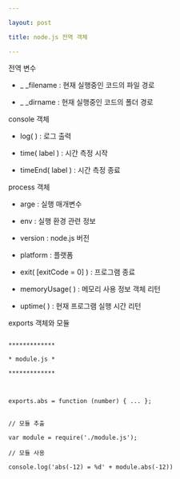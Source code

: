 ---
layout: post
title: node.js 전역 객체
---

전역 변수
- _ _filename : 현재 실행중인 코드의 파일 경로
- _ _dirname : 현재 실행중인 코드의 폴더 경로

console 객체 
- log( ) : 로그 출력
- time( label ) : 시간 측정 시작
- timeEnd( label ) : 시간 측정 종료

process 객체
- arge : 실행 매개변수
- env : 실행 환경 관련 정보
- version : node.js 버전
- platform : 플랫폼

- exit( [exitCode = 0] ) : 프로그램 종료
- memoryUsage( ) : 메모리 사용 정보 객체 리턴
- uptime( ) : 현재 프로그램 실행 시간 리턴

exports 객체와 모듈 
``` 
*************
* module.js *
*************

exports.abs = function (number) { ... };
``` 
```
// 모듈 추출
var module = require('./module.js');
// 모듈 사용
console.log('abs(-12) = %d' + module.abs(-12))
```